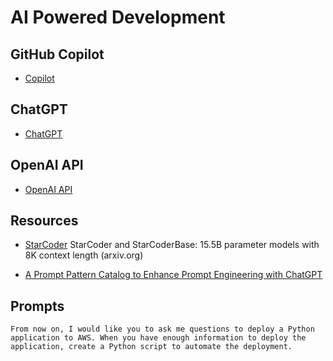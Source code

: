 # AI Powered Development

##  GitHub Copilot
* [Copilot](https://github.com/features/copilot)

## ChatGPT
* [ChatGPT](https://chat.openai.com/)

## OpenAI API
* [OpenAI API](https://platform.openai.com/docs/introduction)

## Resources
* [StarCoder](https://arxiv.org/abs/2305.06161)
    StarCoder and StarCoderBase: 15.5B parameter models with 8K context length (arxiv.org)

* [A Prompt Pattern Catalog to Enhance Prompt Engineering with ChatGPT](https://arxiv.org/pdf/2302.11382.pdf)

## Prompts
```
From now on, I would like you to ask me questions to deploy a Python
application to AWS. When you have enough information to deploy the
application, create a Python script to automate the deployment.
```

